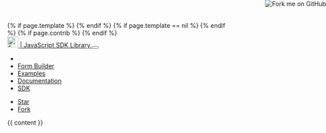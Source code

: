 <!DOCTYPE html>
<html lang="en">
<head>
  <!-- Global site tag (gtag.js) - Google Analytics -->
  <script async src="https://www.googletagmanager.com/gtag/js?id=UA-58453303-6"></script>
  <script>
    window.dataLayer = window.dataLayer || [];
    function gtag(){dataLayer.push(arguments);}
    gtag('js', new Date());
  
    gtag('config', 'UA-58453303-6');
  </script>

  <base href="{{ site.baseurl }}/"></base>
  <meta charset="utf-8">
  <meta http-equiv="X-UA-Compatible" content="IE=edge">
  <meta name="viewport" content="width=device-width, initial-scale=1">
  <title>JavaScript Powered Forms and Form.io SDK</title>
  <link href="{{ site.baseurl }}/app/syntax.css" rel="stylesheet">
  <link href="{{ site.baseurl }}/app/main.css" rel="stylesheet">
  <link href="{{ site.baseurl }}/app/fontawesome/css/font-awesome.min.css" rel="stylesheet">
  {% if page.template %}
    <link href="https://bootswatch.com/4/{{ page.template }}/bootstrap.min.css" rel="stylesheet">
  {% endif %}
  {% if page.template == nil %}
    <link href="https://bootswatch.com/4/cosmo/bootstrap.min.css" rel="stylesheet">
  {% endif %}
  <link href="{{ site.baseurl }}/dist/formio.full.min.css" rel="stylesheet">
  <script src="{{ site.baseurl }}/app/jquery/jquery.slim.min.js"></script>
  <script src="{{ site.baseurl }}/app/bootstrap/js/bootstrap.min.js"></script>
  <script src="{{ site.baseurl }}/dist/formio.full.js"></script>
  {% if page.contrib %}
    <script src="{{ site.baseurl }}/dist/formio.contrib.min.js"></script>
  {% endif %}
  <script type="text/javascript">Formio.icons = 'fontawesome';</script>
</head>
<body>
<a href="https://github.com/formio/formio.js"><img style="position: absolute; top: 0; right: 0; border: 0;z-index:3000;" src="https://camo.githubusercontent.com/e7bbb0521b397edbd5fe43e7f760759336b5e05f/68747470733a2f2f73332e616d617a6f6e6177732e636f6d2f6769746875622f726962626f6e732f666f726b6d655f72696768745f677265656e5f3030373230302e706e67" alt="Fork me on GitHub" data-canonical-src="https://s3.amazonaws.com/github/ribbons/forkme_right_green_007200.png"></a>
<nav class="navbar navbar-expand-lg navbar-light bg-light mb-4">
  <div class="container">
    <a class="navbar-brand" href="#">
      <img height="25px;" style="display: inline;" alt="Form.io" src="https://help.form.io/assets/formio-logo.png"> | JavaScript SDK Library
    </a>
    <button class="navbar-toggler" type="button" data-toggle="collapse" data-target="#navbarNavAltMarkup" aria-controls="navbarNavAltMarkup" aria-expanded="false" aria-label="Toggle navigation">
      <span class="navbar-toggler-icon"></span>
    </button>
    <div class="collapse navbar-collapse" id="navbarNavAltMarkup">
      <ul class="navbar-nav nav-fill mr-auto">
        <li class="nav-item {% if page.section == 'home' %}active bg-white border{% endif %}"><a class="nav-link" href="{{ site.baseurl }}"><i class="fa fa-home"></i></a></li>
        <li class="nav-item {% if page.section == 'builder' %}active bg-white border{% endif %}"><a class="nav-link" href="app/builder"><i class="fa fa-th-list"></i> Form Builder</a></li>
        <li class="nav-item {% if page.section == 'examples' %}active bg-white border{% endif %}"><a class="nav-link" href="app/examples"><i class="fa fa-check-square-o"></i> Examples</a></li>
        <li class="nav-item"><a class="nav-link" target="_blank" href="https://github.com/formio/formio.js/wiki"><i class="fa fa-book"></i> Documentation</a></li>
        <li class="nav-item {% if page.section == 'sdk'%}active bg-white border{% endif %}"><a class="nav-link" href="app/sdk"><i class="fa fa-list-alt"></i> SDK</a></li>
      </ul>
      <ul class="navbar-nav">
        <li class="nav-item"><a class="github-button nav-link" href="https://github.com/formio/formio.js" data-size="large" data-show-count="true" aria-label="Star formio/formio.js on GitHub">Star</a></li>
        <li class="nav-item"><a class="github-button nav-link" href="https://github.com/formio/formio.js/fork" data-size="large" data-show-count="true" aria-label="Fork formio/formio.js on GitHub">Fork</a></li>
      </ul>
    </div>
  </div>
</nav>
<div class="{% if page.fluid %}container-fluid{% endif %}{% if page.fluid == nil %}container{% endif %}">
  {{ content }}
</div>
<script async defer src="https://buttons.github.io/buttons.js"></script>
</body>
</html>
